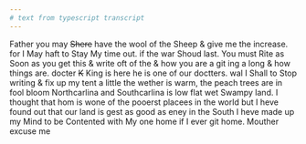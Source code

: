 ```yaml
---
# text from typescript transcript
---
```

Father you may ~~Shere~~ have the wool of the Sheep & give me the increase. for I May haft to Stay My time out. if the war Shoud last. You must Rite as Soon as you get this & write oft of the & how you are a git ing a long & how things are. docter ~~K~~ King is here he is one of our doctters. wal I Shall to Stop writing & fix up my tent a little the wether is warm, the peach trees are in fool bloom Northcarlina and Southcarlina is low flat wet Swampy land. I thought that hom is wone of the pooerst placees in the world but I heve found out that our land is gest as good as eney in the South I heve made up my Mind to be Contented with My one home if I ever git home. Mouther excuse me